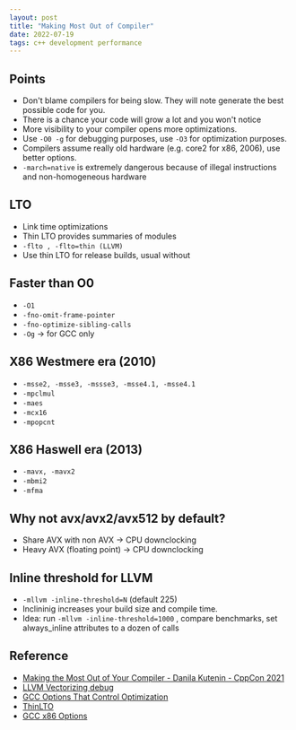 ```yaml
---
layout: post
title: "Making Most Out of Compiler"
date: 2022-07-19
tags: c++ development performance
---
```


## Points
* Don't blame compilers for being slow. They will note generate the best possible code for you.
* There is a chance your code will grow a lot and you won't notice
* More visibility to your compiler opens more optimizations.
* Use `-O0 -g` for debugging purposes, use `-O3` for optimization purposes.
* Compilers assume really old hardware (e.g. core2 for x86, 2006), use better options.
* `-march=native` is extremely dangerous because of illegal instructions and non-homogeneous hardware

## LTO
* Link time optimizations
* Thin LTO provides summaries of modules
* `-flto , -flto=thin (LLVM)`
* Use thin LTO for release builds, usual without

## Faster than O0
* `-O1`
* `-fno-omit-frame-pointer`
* `-fno-optimize-sibling-calls`
* `-Og` -> for GCC only

## X86 Westmere era (2010)
* `-msse2, -msse3, -mssse3, -msse4.1, -msse4.1`
* `-mpclmul`
* `-maes`
* `-mcx16`
* `-mpopcnt`

## X86 Haswell era (2013)
* `-mavx, -mavx2`
* `-mbmi2`
* `-mfma`

## Why not avx/avx2/avx512 by default?
* Share AVX with non AVX -> CPU downclocking
* Heavy AVX (floating point) -> CPU downclocking

## Inline threshold for LLVM
* `-mllvm -inline-threshold=N` (default 225)
* Inclininig increases your build size and compile time.
* Idea: run `-mllvm -inline-threshold=1000` , compare benchmarks, set always_inline attributes to a dozen of calls


## Reference
* [Making the Most Out of Your Compiler - Danila Kutenin - CppCon 2021](https://www.youtube.com/watch?v=tckHl8M3VXM)
* [LLVM Vectorizing debug](https://llvm.org/docs/Vectorizers.html)
* [GCC Options That Control Optimization](https://gcc.gnu.org/onlinedocs/gcc/Optimize-Options.html)
* [ThinLTO](https://clang.llvm.org/docs/ThinLTO.html)
* [GCC x86 Options](https://gcc.gnu.org/onlinedocs/gcc/x86-Options.html)
